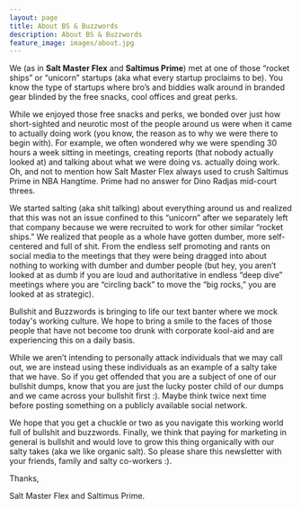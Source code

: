 ```yaml
---
layout: page
title: About BS & Buzzwords
description: About BS & Buzzwords
feature_image: images/about.jpg
---
```



We (as in **Salt Master Flex** and **Saltimus Prime**) met at one of those “rocket ships” or “unicorn” startups (aka what every startup proclaims to be). You know the type of startups where bro’s and biddies walk around in branded gear blinded by the free snacks, cool offices and great perks.

While we enjoyed those free snacks and perks, we bonded over just how short-sighted and neurotic most of the people around us were when it came to actually doing work (you know, the reason as to why we were there to begin with). For example, we often wondered why we were spending 30 hours a week sitting in meetings, creating reports (that nobody actually looked at) and talking about what we were doing vs. actually doing work. Oh, and not to mention how Salt Master Flex always used to crush Saltimus Prime in NBA Hangtime. Prime had no answer for Dino Radjas mid-court threes.

We started salting (aka shit talking) about everything around us and realized that this was not an issue confined to this “unicorn” after we separately left that company because we were recruited to work for other similar “rocket ships.” We realized that people as a whole have gotten dumber, more self-centered and full of shit. From the endless self promoting and rants on social media to the meetings that they were being dragged into about nothing to working with dumber and dumber people (but hey, you aren’t looked at as dumb if you are loud and authoritative in endless “deep dive” meetings where you are “circling back” to move the “big rocks,” you are looked at as strategic).

Bullshit and Buzzwords is bringing to life our text banter where we mock today's working culture. We hope to bring a smile to the faces of those people that have not become too drunk with corporate kool-aid and are experiencing this on a daily basis.

While we aren’t intending to personally attack individuals that we may call out, we are instead using these individuals as an example of a salty take that we have. So if you get offended that you are a subject of one of our bullshit dumps, know that you are just the lucky poster child of our dumps and we came across your bullshit first :). Maybe think twice next time before posting something on a publicly available social network.

We hope that you get a chuckle or two as you navigate this working world full of bullshit and buzzwords. Finally, we think that paying for marketing in general is bullshit and would love to grow this thing organically with our salty takes (aka we like organic salt). So please share this newsletter with your friends, family and salty co-workers :).

Thanks,

Salt Master Flex and Saltimus Prime.
